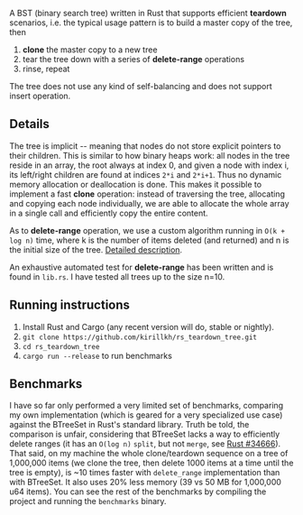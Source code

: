 A BST (binary search tree) written in Rust that supports efficient **teardown** scenarios, i.e. the typical usage
pattern is to build a master copy of the tree, then

1. **clone** the master copy to a new tree
2. tear the tree down with a series of **delete-range** operations
3. rinse, repeat

The tree does not use any kind of self-balancing and does not support insert operation.


Details
-------

The tree is implicit -- meaning that nodes do not store explicit pointers to their children. This is similar to how
binary heaps work: all nodes in the tree reside in an array, the root always at index 0, and given a node with index i,
its left/right children are found at indices `2*i` and `2*i+1`. Thus no dynamic memory allocation or deallocation is
done. This makes it possible to implement a fast **clone** operation: instead of traversing the tree, allocating and
copying each node individually, we are able to allocate the whole array in a single call and efficiently copy the entire
content.

As to **delete-range** operation, we use a custom algorithm running in `O(k + log n)` time, where k is the number of 
items deleted (and returned) and n is the initial size of the tree. [Detailed description][1].
 
An exhaustive automated test for **delete-range** has been written and is found in `lib.rs`. I have tested all trees up 
to the size n=10.


Running instructions
--------------------

1. Install Rust and Cargo (any recent version will do, stable or nightly).
2. `git clone https://github.com/kirillkh/rs_teardown_tree.git`
3. `cd rs_teardown_tree`
4. `cargo run --release` to run benchmarks



Benchmarks
-------

I have so far only performed a very limited set of benchmarks, comparing
my own implementation (which is geared for a very specialized use case)
against the BTreeSet in Rust's standard library. Truth be told, the comparison
is unfair, considering that BTreeSet lacks a way to efficiently delete ranges
(it has an `O(log n)` `split`, but not `merge`, see [Rust #34666][2]). That
said, on my machine the whole clone/teardown sequence on a tree of 1,000,000
items (we clone the tree, then delete 1000 items at a time until the tree
is empty), is ~10 times faster with `delete_range` implementation than with
BTreeSet. It also uses 20% less memory (39 vs 50 MB for 1,000,000 u64 items).
You can see the rest of the benchmarks by compiling the project and running
the `benchmarks` binary.



[1]: https://github.com/kirillkh/rs_teardown_tree/blob/master/delete_range.md
[2]: https://github.com/rust-lang/rust/issues/34666
